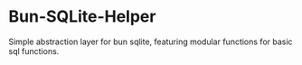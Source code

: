 # Bun-SQLite-Helper
Simple abstraction layer for bun sqlite, featuring modular functions for basic sql functions.
